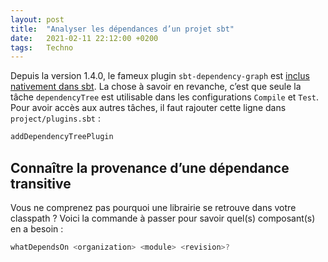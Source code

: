 ```yaml
---
layout: post
title:  "Analyser les dépendances d’un projet sbt"
date:   2021-02-11 22:12:00 +0200
tags:   Techno
---
```


Depuis la version 1.4.0, le fameux plugin `sbt-dependency-graph` est [inclus nativement dans sbt][sbt-release-note]. La
chose à savoir en revanche, c’est que seule la tâche `dependencyTree` est utilisable dans les configurations `Compile`
et `Test`. Pour avoir accès aux autres tâches, il faut rajouter cette ligne dans `project/plugins.sbt` :
```sbt
addDependencyTreePlugin
```

## Connaître la provenance d’une dépendance transitive

Vous ne comprenez pas pourquoi une librairie se retrouve dans votre classpath ? Voici la commande à passer pour savoir
quel(s) composant(s) en a besoin :

```sbt
whatDependsOn <organization> <module> <revision>?
```

[sbt-release-note]: https://www.scala-sbt.org/1.x/docs/sbt-1.4-Release-Notes.html#sbt-dependency-graph+is+in-sourced
